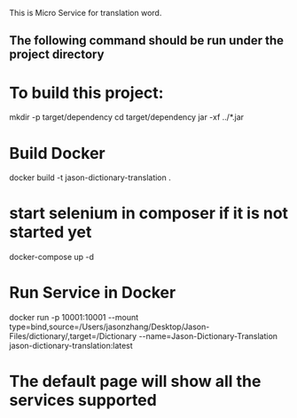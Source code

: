 This is Micro Service for translation word.

## The following command should be run under the project directory

# To build this project:

mkdir -p target/dependency
cd target/dependency
jar -xf ../*.jar

# Build Docker 
docker build -t jason-dictionary-translation .

# start selenium in composer if it is not started yet
docker-compose up -d

# Run Service in Docker
docker run -p 10001:10001 --mount type=bind,source=/Users/jasonzhang/Desktop/Jason-Files/dictionary/,target=/Dictionary --name=Jason-Dictionary-Translation jason-dictionary-translation:latest

# The default page will show all the services supported